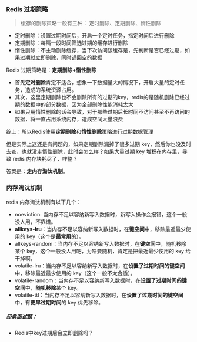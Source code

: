 ### Redis 过期策略

> 缓存的删除策略一般有三种： 定时删除、定期删除、惰性删除

- 定时删除：设置过期时间后，开启一个定时任务，指定时间后进行删除
- 定期删除：每隔一段时间筛选过期的缓存进行删除
- 惰性删除：不主动删除缓存，当下次访问该缓存是，先判断是否已经过期，如果过期就立即删除，同时返回空的数据

Redis 过期策略是：**定期删除+惰性删除**

- 首先**定时删除**肯定不适合，想象一下数据量大的情况下，开启大量的定时任务，造成的系统资源占用。
- 其次，这里定期删除也不会删除所有的过期的key，redis的是随机删除已经过期的数据中的部分数据，因为全部删除性能消耗太大
- 如果只用惰性删除的话会导致，对于那些过期后长时间不访问甚至不再访问的数据，将一直占用系统内存，造成空间大量浪费

综上：所以Redis使用**定期删除**和**惰性删除**策略进行过期数据管理

但是实际上这还是有问题的，如果定期删除漏掉了很多过期 key，然后你也没及时去查，也就没走惰性删除，此时会怎么样？如果大量过期 key 堆积在内存里，导致 redis 内存块耗尽了，咋整？

答案是：**走内存淘汰机制**。

### 内存淘汰机制

redis 内存淘汰机制有以下几个：

- noeviction: 当内存不足以容纳新写入数据时，新写入操作会报错，这个一般没人用，不靠谱。
- **allkeys-lru**：当内存不足以容纳新写入数据时，在**键空间**中，移除最近最少使用的 key（这个是**最常用**的）。
- allkeys-random：当内存不足以容纳新写入数据时，在**键空间**中，随机移除某个 key，这个一般没人用吧，为啥要随机，肯定是把最近最少使用的 key 给干掉啊。
- volatile-lru：当内存不足以容纳新写入数据时，在**设置了过期时间的键空间**中，移除最近最少使用的 key（这个一般不太合适）。
- volatile-random：当内存不足以容纳新写入数据时，在**设置了过期时间的键空间**中，**随机移除**某个 key。
- volatile-ttl：当内存不足以容纳新写入数据时，在**设置了过期时间的键空间**中，有**更早过期时间**的 key 优先移除。

##### 经典面试题：

- Redis中key过期后会立即删除吗？

